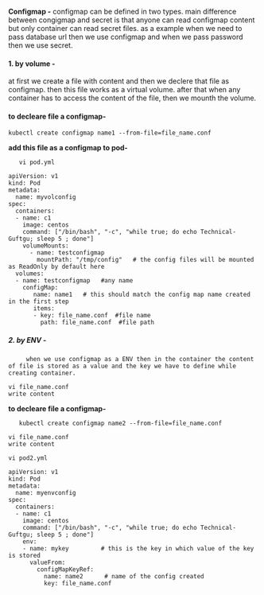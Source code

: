 **Configmap -**
configmap can be defined in two types. main difference between congigmap and secret is that anyone can read configmap content but only 
container can read secret files. as a example when we need to pass database url then we use configmap and when we pass password then we use secret.
#### 1. by volume - 
at first we create a file with content and then we declere that file as configmap. then this file works as a virtual volume.
after that when any container has to access the content of the file, then we mounth the volume.
####   **to decleare file a configmap-**
   ```
   kubectl create configmap name1 --from-file=file_name.conf
   ```
   **add this file as a configmap to pod-**
```   
   vi pod.yml
```
```
apiVersion: v1
kind: Pod
metadata:
  name: myvolconfig
spec:
  containers:
  - name: c1
    image: centos
    command: ["/bin/bash", "-c", "while true; do echo Technical-Guftgu; sleep 5 ; done"]
    volumeMounts:
      - name: testconfigmap
        mountPath: "/tmp/config"   # the config files will be mounted as ReadOnly by default here
  volumes:
  - name: testconfigmap   #any name
    configMap:
       name: name1   # this should match the config map name created in the first step
       items:
       - key: file_name.conf  #file name
         path: file_name.conf  #file path
```

##### 2. by ENV -
         when we use configmap as a ENV then in the container the content of file is stored as a value and the key we have to define while creating container.
 ```
 vi file_name.conf
 write content
 ```
**to decleare file a configmap-**
```
   kubectl create configmap name2 --from-file=file_name.conf
```
 ```
 vi file_name.conf
 write content
 ```
```
vi pod2.yml
```
```
apiVersion: v1
kind: Pod
metadata:
  name: myenvconfig
spec:
  containers:
  - name: c1
    image: centos
    command: ["/bin/bash", "-c", "while true; do echo Technical-Guftgu; sleep 5 ; done"]
    env:
    - name: mykey         # this is the key in which value of the key is stored
      valueFrom:
        configMapKeyRef:
          name: name2      # name of the config created
          key: file_name.conf
```
